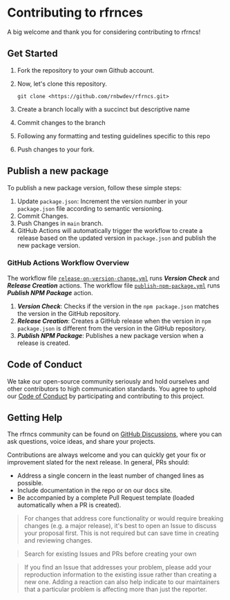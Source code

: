 # Contributing to rfrnces

A big welcome and thank you for considering contributing to rfrncs!

## Get Started

1. Fork the repository to your own Github account.
2. Now, let's clone this repository.

   ```
   git clone <https://github.com/rnbwdev/rfrncs.git>
   ```

3. Create a branch locally with a succinct but descriptive name
4. Commit changes to the branch
5. Following any formatting and testing guidelines specific to this repo
6. Push changes to your fork.

## Publish a new package

To publish a new package version, follow these simple steps:

1. Update `package.json`: Increment the version number in your `package.json` file according to semantic versioning.
2. Commit Changes.
3. Push Changes in `main` branch.
4. GitHub Actions will automatically trigger the workflow to create a release based on the updated version in `package.json` and publish the new package version.

### GitHub Actions Workflow Overview

The workflow file [`release-on-version-change.yml`](https://github.com/rnbwdev/rene.css/blob/main/.github/workflows/release-on-version-change.yml) runs **_Version Check_** and **_Release Creation_** actions.
The workflow file [`publish-npm-package.yml`](https://github.com/rnbwdev/rene.css/blob/main/.github/workflows/publish-npm-package.yml) runs **_Publish NPM Package_** action.

1. **_Version Check_**: Checks if the version in the `npm package.json` matches the version in the GitHub repository.
2. **_Release Creation_**: Creates a GitHub release when the version in `npm package.json` is different from the version in the GitHub repository.
3. **_Publish NPM Package_**: Publishes a new package version when a release is created.

## Code of Conduct

We take our open-source community seriously and hold ourselves and other contributors to high communication standards. You agree to uphold our [Code of Conduct](https://github.com/relateapp/rene.css/blob/main/CODE_OF_CONDUCT.md) by participating and contributing to this project.

## Getting Help

The rfrncs community can be found on [GitHub Discussions](https://github.com/rnbwdev/rene.css/discussions), where you can ask questions, voice ideas, and share your projects.

Contributions are always welcome and you can quickly get your fix or improvement slated for the next release. In general, PRs should:

- Address a single concern in the least number of changed lines as possible.
- Include documentation in the repo or on our docs site.
- Be accompanied by a complete Pull Request template (loaded automatically when a PR is created).

> For changes that address core functionality or would require breaking changes (e.g. a major release), it's best to open an Issue to discuss your proposal first. This is not required but can save time in creating and reviewing changes.

> Search for existing Issues and PRs before creating your own

> If you find an Issue that addresses your problem, please add your reproduction information to the existing issue rather than creating a new one. Adding a reaction can also help indicate to our maintainers that a particular problem is affecting more than just the reporter.
